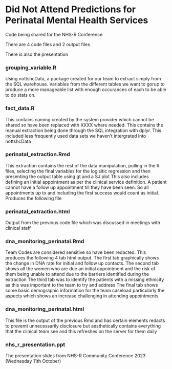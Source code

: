 # Did Not Attend Predictions for Perinatal Mental Health Services

Code being shared for the NHS-R Conference

There are 4 code files and 2 output files

There is also the presentation

### grouping_variable.R
Using nottshcData, a package created for our team to extract simply from the SQL warehouse. Variables from the different tables we want to gorup to produce a more manageable list with enough occurances of each to be able to do stats on. 

### fact_data.R
This contains naming created by the system provider which cannot be shared so have been replaced with XXXX where needed. This contains the manual extraction being done through the SQL integration with dplyr. This included less frequently used data sets we haven't intergrated into nottshcData

### perinatal_extraction.Rmd
This extraction contains the rest of the data manipulation, pulling in the R files, selecting the final variables for the logisitic regression and then presenting the output table using gt and a SJ plot
This also includes defining an initial appointment as per the clinical service definition. A patient cannot have a follow up appointment till they have been seen. So all appointments up to and including the first success would count as initial.
Produces the following file

### perinatal_extraction.html
Output from the previous code file which was discussed in meetings with clinical staff

### dna_monitoring_perinatal.Rmd
Team Codes are considered sensitive so have been redacted. This produces the following 4 tab html output. The first tab graphically shows the change in DNA rate for initial and follow up contacts.
The second tab shows all the women who are due an initial appointment and the risk of them being unable to attend due to the barriers identified during the extraction
The third tab was to identify the patients with a missing ethnicity as this was important to the team to try and address
The final tab shows some basic demographic information for the team caseload particularly the aspects which shows an increase challenging in attending appointments

### dna_monitoring_perinatal.html
This file is the output of the previous Rmd and has certain elements redacts to prevemt unnecessarily disclosure but aesthetically contains everything that the clinical team see and this refreshes on the server for them daily

### nhs_r_presentation.ppt
The presentation slides from NHS-R Community Conference 2023 (Wednesday 11th October)
